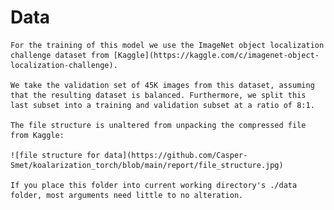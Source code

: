 # Data

    For the training of this model we use the ImageNet object localization challenge dataset from [Kaggle](https://kaggle.com/c/imagenet-object-localization-challenge).

    We take the validation set of 45K images from this dataset, assuming that the resulting dataset is balanced. Furthermore, we split this last subset into a training and validation subset at a ratio of 8:1.

    The file structure is unaltered from unpacking the compressed file from Kaggle:

    ![file structure for data](https://github.com/Casper-Smet/koalarization_torch/blob/main/report/file_structure.jpg)

    If you place this folder into current working directory's ./data folder, most arguments need little to no alteration.

